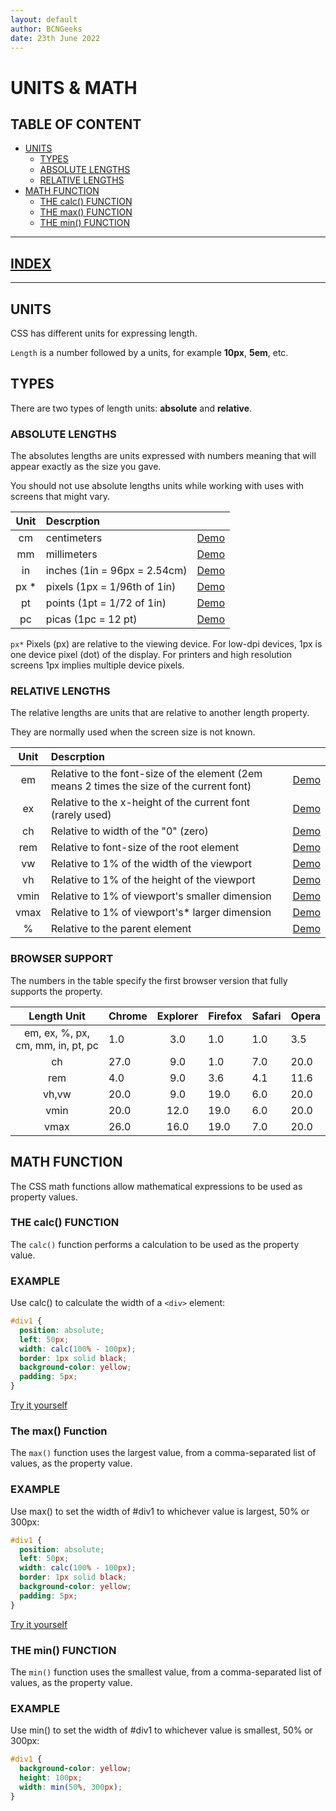 ```yaml
---
layout: default
author: BCNGeeks
date: 23th June 2022
--- 
```


# UNITS & MATH

## TABLE OF CONTENT 

- [UNITS](#units--math)
  - [TYPES](#types)
  - [ABSOLUTE LENGTHS](#absolute-lengths)
  - [RELATIVE LENGTHS](#relative-lengths)
- [MATH FUNCTION](#math-function)
  - [THE calc() FUNCTION](#the-calc-function)
  - [THE max() FUNCTION](#the-max-function)
  - [THE min() FUNCTION](#the-min-function)
  
---

## [INDEX](./index.md)

---

## UNITS

CSS has different units for expressing length.

`Length` is a number followed by a units, for example **10px**, **5em**, etc.

## TYPES 

There are two types of length units: **absolute** and **relative**.

### ABSOLUTE LENGTHS

The absolutes lengths are units expressed with numbers meaning that will appear exactly as the size you gave.

You should not use absolute lengths units while working with uses with screens that might vary.

|    **Unit**   |    **Descrption**    |           |
| :-----------: | :----------- | -----------:|
|   cm      |     centimeters      |      [Demo](https://www.w3schools.com/css/tryit.asp?filename=trycss_unit_cm)    | 
|   mm    |     millimeters      |     [Demo](https://www.w3schools.com/css/tryit.asp?filename=trycss_unit_mm)       |
|   in     |     inches (1in = 96px = 2.54cm)      |   [Demo](https://www.w3schools.com/css/tryit.asp?filename=trycss_unit_in) |
|   px *      |     pixels (1px = 1/96th of 1in)      |    [Demo](https://www.w3schools.com/css/tryit.asp?filename=trycss_unit_px) |
|   pt       |     	points (1pt = 1/72 of 1in)      |     [Demo](https://www.w3schools.com/css/tryit.asp?filename=trycss_unit_pt) |
|   pc       |     picas (1pc = 12 pt)      |     [Demo](https://www.w3schools.com/css/tryit.asp?filename=trycss_unit_pc)  |

`px*` Pixels (px) are relative to the viewing device. For low-dpi devices, 1px is one device pixel (dot) of the display. For printers and high resolution screens 1px implies multiple device pixels.

### RELATIVE LENGTHS 

The relative lengths are units that are relative to another length property.

They are normally used when the screen size is not known.

|    **Unit**   |    **Descrption**    |           |
| :-----------: | :----------- | -----------:|
|   em      |     Relative to the font-size of the element (2em means 2 times the size of the current font)      |      [Demo](https://www.w3schools.com/css/tryit.asp?filename=trycss_unit_em)    | 
|   ex    |    Relative to the x-height of the current font (rarely used)    |     [Demo](https://www.w3schools.com/css/tryit.asp?filename=trycss_unit_ex)       |
|   ch     |     Relative to width of the "0" (zero)      |   [Demo](https://www.w3schools.com/css/tryit.asp?filename=trycss_unit_ch) |
|   rem     |     Relative to font-size of the root element      |    [Demo](https://www.w3schools.com/css/tryit.asp?filename=trycss_unit_rem) |
|   vw       |     	Relative to 1% of the width of the viewport      |     [Demo](https://www.w3schools.com/css/tryit.asp?filename=trycss_unit_vw) |
|   vh       |     Relative to 1% of the height of the viewport      |     [Demo](https://www.w3schools.com/css/tryit.asp?filename=trycss_unit_vh)  |
|   vmin       |     Relative to 1% of viewport's smaller dimension      |     [Demo](https://www.w3schools.com/css/tryit.asp?filename=trycss_unit_vmin)  |
|   vmax       |     Relative to 1% of viewport's* larger dimension      |     [Demo](https://www.w3schools.com/css/tryit.asp?filename=trycss_unit_vmax)  |
|   %       |     Relative to the parent element      |     [Demo](https://www.w3schools.com/css/tryit.asp?filename=trycss_unit_percentage)  |



### BROWSER SUPPORT

The numbers in the table specify the first browser version that fully supports the property.

|   Length Unit    |   Chrome    |   Explorer    |   Firefox    |  Safari    |   Opera    |
| :-----------: |:----------- | :-----------: |:----------- |:----------- |:----------- |
|   em, ex, %, px, cm, mm, in, pt, pc |    1.0      | 3.0  | 1.0   | 1.0 | 3.5  |
| ch |    27.0      | 9.0  | 1.0   | 7.0 | 20.0  |
| rem |    4.0      | 9.0  | 3.6   | 4.1 | 11.6  |
| vh,vw |    20.0      | 9.0  | 19.0   | 6.0 | 20.0  |
| vmin |    20.0     | 12.0  | 19.0   | 6.0 | 20.0  |
| vmax |    26.0     | 16.0  | 19.0   | 7.0 | 20.0  |



## MATH FUNCTION

The CSS math functions allow mathematical expressions to be used as property values. 

### THE calc() FUNCTION

The `calc()` function performs a calculation to be used as the property value.

### EXAMPLE

Use calc() to calculate the width of a `<div>` element:
```CSS
#div1 {
  position: absolute;
  left: 50px;
  width: calc(100% - 100px);
  border: 1px solid black;
  background-color: yellow;
  padding: 5px;
}
```

[Try it yourself](https://www.w3schools.com/css/tryit.asp?filename=trycss_func_calc)

### The max() Function 

The `max()` function uses the largest value, from a comma-separated list of values, as the property value.

### EXAMPLE

Use max() to set the width of #div1 to whichever value is largest, 50% or 300px:


```CSS
#div1 {
  position: absolute;
  left: 50px;
  width: calc(100% - 100px);
  border: 1px solid black;
  background-color: yellow;
  padding: 5px;
}
```
[Try it yourself](https://www.w3schools.com/css/tryit.asp?filename=trycss_func_max)

### THE min() FUNCTION 

The `min()` function uses the smallest value, from a comma-separated list of values, as the property value.

### EXAMPLE

Use min() to set the width of #div1 to whichever value is smallest, 50% or 300px:

```CSS
#div1 {
  background-color: yellow;
  height: 100px;
  width: min(50%, 300px);
}
```

